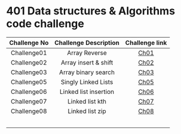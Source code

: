 # 401 Data structures & Algorithms code challenge


| Challenge No | Challenge Description |                                                       Challenge link                                                       |
|:------------:|:---------------------:|:--------------------------------------------------------------------------------------------------------------------------:|
| Challenge01  |     Array Reverse     |        [Ch01](https://github.com/ghanemgit/data-structures-and-algorithms/tree/array-reverse/Challenge01#readme)          |
| Challenge02  | Array insert & shift  |     [Ch02](https://github.com/ghanemgit/data-structures-and-algorithms/blob/array-insert-shift/Challenge02/README.md)      |
| Challenge03  |  Array binary search  |     [Ch03](https://github.com/ghanemgit/data-structures-and-algorithms/blob/array-binary-search/Challenge03/README.md)     |
| Challenge05  |  Singly Linked Lists  |          [Ch05](https://github.com/ghanemgit/data-structures-and-algorithms/blob/main/Challenge05/README_Ch05.md)          |
| Challenge06  | Linked list insertion | [Ch06](https://github.com/ghanemgit/data-structures-and-algorithms/blob/linked-list-insertions/Challenge05/README_Ch06.md) |
| Challenge07  |    Linked list kth    |    [Ch07](https://github.com/ghanemgit/data-structures-and-algorithms/blob/linked-list-kth/Challenge05/README_Ch07.md)     ||              |                       |                                                                                                                            |
| Challenge08  |    Linked list zip    |    [Ch08](https://github.com/ghanemgit/data-structures-and-algorithms/blob/linked-list-zip/Challenge05/README_Ch08.md)     ||              |                       |                                                                                                                            |
|              |                       |                                                                                                                            |
|              |                       |                                                                                                                            |
|              |                       |                                                                                                                            |
|              |                       |                                                                                                                            |
|              |                       |                                                                                                                            |
